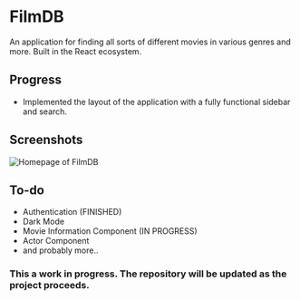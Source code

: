 # FilmDB

An application for finding all sorts of different movies in various genres and more. Built in the React ecosystem.

## Progress

- Implemented the layout of the application with a fully functional sidebar and search.

## Screenshots

![Homepage of FilmDB](https://i.imgur.com/Dzfhzwl.png)

## To-do

- Authentication (FINISHED)
- Dark Mode
- Movie Information Component (IN PROGRESS)
- Actor Component
- and probably more..

### This a work in progress. The repository will be updated as the project proceeds.

